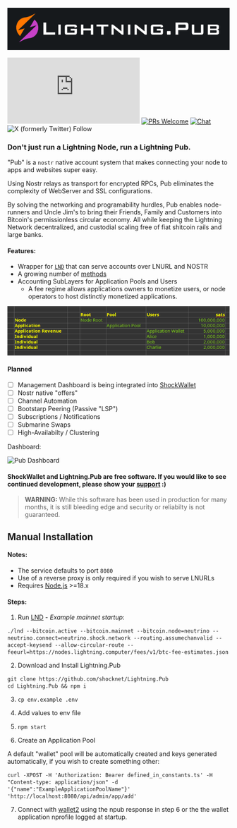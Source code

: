 ![Lightning.Pub](https://github.com/shocknet/Lightning.Pub/raw/master/pub_logo.png)

![GitHub last commit](https://img.shields.io/github/last-commit/shocknet/Lightning.Pub?style=flat-square)
[![PRs Welcome](https://img.shields.io/badge/PRs-welcome-brightgreen.svg?style=flat-square)](http://makeapullrequest.com) 
[![Chat](https://img.shields.io/badge/chat-on%20Telegram-blue?style=flat-square)](https://t.me/ShockBTC)
![X (formerly Twitter) Follow](https://img.shields.io/twitter/follow/ShockBTC?style=flat-square&logo=bitcoin)


### Don't just run a Lightning Node, run a Lightning Pub.

"Pub" is a `nostr` native account system that makes connecting your node to apps and websites super easy. 

Using Nostr relays as transport for encrypted RPCs, Pub eliminates the complexity of WebServer and SSL configurations.

By solving the networking and programability hurdles, Pub enables node-runners and Uncle Jim's to bring their Friends, Family and Customers into Bitcoin's permissionless circular economy. All while keeping the Lightning Network decentralized, and custodial scaling free of fiat shitcoin rails and large banks. 

#### Features:

- Wrapper for [`LND`](https://github.com/lightningnetwork/lnd/releases) that can serve accounts over LNURL and NOSTR
- A growing number of [methods](https://github.com/shocknet/Lightning.Pub/blob/master/proto/autogenerated/client.md)
- Accounting SubLayers for Application Pools and Users 
    - A fee regime allows applications owners to monetize users, or node operators to host distinctly monetized applications.
    
![Accounts](https://github.com/shocknet/Lightning.Pub/raw/master/accounting_layers.png) 

#### Planned
- [ ] Management Dashboard is being integrated into [ShockWallet](https://github.com/shocknet/wallet2) 
- [ ] Nostr native "offers"
- [ ] Channel Automation
- [ ] Bootstarp Peering (Passive "LSP")
- [ ] Subscriptions / Notifications
- [ ] Submarine Swaps
- [ ] High-Availabilty / Clustering

Dashboard:

<img src="https://shockwallet.b-cdn.net/pub_home_ss.png" alt="Pub Dashboard" width="240">

#### ShockWallet and Lightning.Pub are free software. If you would like to see continued development, please show your [support](https://github.com/sponsors/shocknet) :)


> **WARNING:** While this software has been used in production for many months, it is still bleeding edge and security or reliabilty is not guaranteed.

## Manual Installation

#### Notes:
* The service defaults to port `8080` 
* Use of a reverse proxy is only required if you wish to serve LNURLs
* Requires [Node.js](https://nodejs.org) >=18.x

#### Steps:
1) Run [LND](https://github.com/lightningnetwork/lnd/releases) - *Example mainnet startup*:

 ```
 ./lnd --bitcoin.active --bitcoin.mainnet --bitcoin.node=neutrino --neutrino.connect=neutrino.shock.network --routing.assumechanvalid --accept-keysend --allow-circular-route --feeurl=https://nodes.lightning.computer/fees/v1/btc-fee-estimates.json
 ```


2) Download and Install Lightning.Pub

```
git clone https://github.com/shocknet/Lightning.Pub
cd Lightning.Pub && npm i
```

3) `cp env.example .env`

4) Add values to env file 

5) `npm start`

6) Create an Application Pool 

A default "wallet" pool will be automatically created and keys generated automatically, if you wish to create something other:

```
curl -XPOST -H 'Authorization: Bearer defined_in_constants.ts' -H "Content-type: application/json" -d '{"name":"ExampleApplicationPoolName"}' 'http://localhost:8080/api/admin/app/add'
```

7) Connect with [wallet2](https://github.com/shocknet/wallet2) using the npub response in step 6 or the the wallet application nprofile logged at startup.


